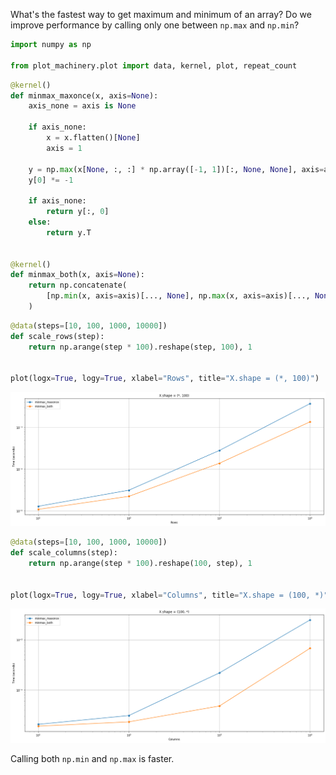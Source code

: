 What's the fastest way to get maximum and minimum of an array? Do we improve performance by calling only one between `np.max` and `np.min`?


```python
import numpy as np

from plot_machinery.plot import data, kernel, plot, repeat_count
```


```python
@kernel()
def minmax_maxonce(x, axis=None):
    axis_none = axis is None

    if axis_none:
        x = x.flatten()[None]
        axis = 1

    y = np.max(x[None, :, :] * np.array([-1, 1])[:, None, None], axis=axis + 1)
    y[0] *= -1

    if axis_none:
        return y[:, 0]
    else:
        return y.T


@kernel()
def minmax_both(x, axis=None):
    return np.concatenate(
        [np.min(x, axis=axis)[..., None], np.max(x, axis=axis)[..., None]], axis=axis
    )
```


```python
@data(steps=[10, 100, 1000, 10000])
def scale_rows(step):
    return np.arange(step * 100).reshape(step, 100), 1


plot(logx=True, logy=True, xlabel="Rows", title="X.shape = (*, 100)")
```


    
![png](README_files/README_3_0.png)
    



```python
@data(steps=[10, 100, 1000, 10000])
def scale_columns(step):
    return np.arange(step * 100).reshape(100, step), 1


plot(logx=True, logy=True, xlabel="Columns", title="X.shape = (100, *)")
```


    
![png](README_files/README_4_0.png)
    


Calling both `np.min` and `np.max` is faster.
